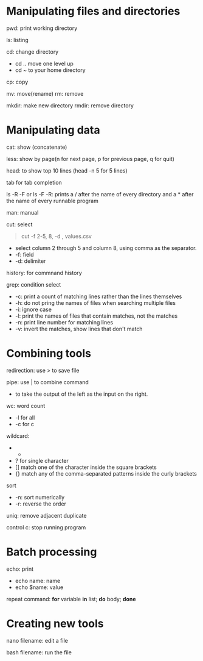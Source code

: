 # Manipulating files and directories

pwd: print working directory

ls: listing

cd: change directory
- cd .. move one level up
- cd ~ to your home directory

cp: copy

mv: move(rename)
rm: remove

mkdir: make new directory
rmdir: remove directory

# Manipulating data

cat: show (concatenate)

less: show by page(n for next page, p for previous page, q for quit)

head: to show top 10 lines (head -n 5 for 5 lines)

tab for tab completion

ls -R -F or ls -F -R: prints a / after the name of every directory and a * after the name of every runnable program

man: manual

cut: select
> cut -f 2-5, 8, -d , values.csv
- select column 2 through 5 and column 8, using comma as the separator.
- -f: field
- -d: delimiter

history: for commnand history

grep: condition select
- -c: print a count of matching lines rather than the lines themselves
- -h: do not pring the names of files when searching multiple files
- -i: ignore case
- -l: print the names of files that contain matches, not the matches
- -n: print line number for matching lines
- -v: invert the matches, show lines that don't match

# Combining tools
redirection: use > to save file

pipe: use | to combine command
- to take the output of the left as the input on the right.

wc: word count
- -l for all
- -c for c

wildcard:
- *
- ? for single character
- [] match one of the character inside the square brackets
- {} match any of the comma-separated patterns inside the curly brackets

sort
- -n: sort numerically
- -r: reverse the order

uniq: remove adjacent duplicate

control c: stop running program

# Batch processing
echo: print
- echo name: name
- echo $name: value

repeat command: **for** variable **in** list; **do** body; **done**

# Creating new tools
nano filename: edit a file

bash filename: run the file